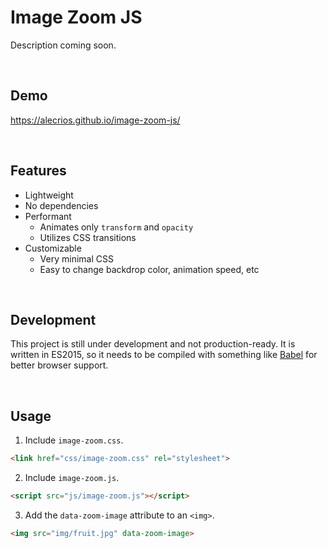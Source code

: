 # Image Zoom JS

Description coming soon.

&nbsp;

## Demo

https://alecrios.github.io/image-zoom-js/

&nbsp;

## Features

* Lightweight
* No dependencies
* Performant
	* Animates only `transform` and `opacity`
	* Utilizes CSS transitions
* Customizable
	* Very minimal CSS
	* Easy to change backdrop color, animation speed, etc

&nbsp;

## Development

This project is still under development and not production-ready. It is written in ES2015, so it needs to be compiled with something like [Babel](https://babeljs.io/) for better browser support.

&nbsp;

## Usage

1. Include `image-zoom.css`.
``` html
<link href="css/image-zoom.css" rel="stylesheet">
```

2. Include `image-zoom.js`.
``` html
<script src="js/image-zoom.js"></script>
```

3. Add the `data-zoom-image` attribute to an `<img>`.
``` html
<img src="img/fruit.jpg" data-zoom-image>
```
